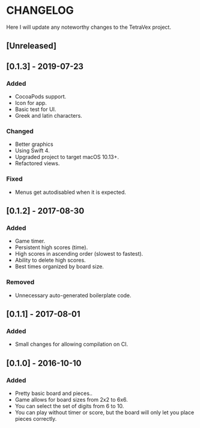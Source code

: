 # CHANGELOG
Here I will update any noteworthy changes to the TetraVex project.

## [Unreleased]

## [0.1.3] - 2019-07-23
### Added
- CocoaPods support.
- Icon for app.
- Basic test for UI.
- Greek and latin characters.

### Changed
- Better graphics
- Using Swift 4.
- Upgraded project to target macOS 10.13+.
- Refactored views.

### Fixed
- Menus get autodisabled when it is expected.

## [0.1.2] - 2017-08-30
### Added
- Game timer.
- Persistent high scores (time).
- High scores in ascending order (slowest to fastest).
- Ability to delete high scores.
- Best times organized by board size.

### Removed
- Unnecessary auto-generated boilerplate code.

## [0.1.1] - 2017-08-01
### Added
- Small changes for allowing compilation on CI.

## [0.1.0] - 2016-10-10
### Added
- Pretty basic board and pieces..
- Game allows for board sizes from 2x2 to 6x6.
- You can select the set of digits from 6 to 10.
- You can play without timer or score, but the board will only let you place pieces
correctly.
